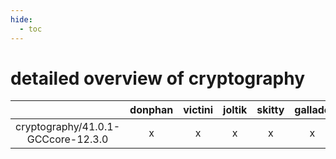 ```yaml
---
hide:
  - toc
---
```


detailed overview of cryptography
=================================

| |donphan|victini|joltik|skitty|gallade|accelgor|swalot|doduo|
| :---: | :---: | :---: | :---: | :---: | :---: | :---: | :---: | :---: |
|cryptography/41.0.1-GCCcore-12.3.0|x|x|x|x|x|x|x|x|
